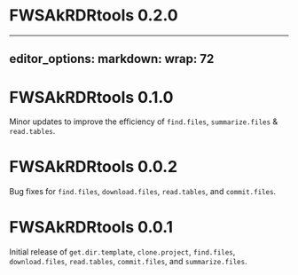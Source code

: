 # FWSAkRDRtools 0.2.0

---
editor_options: 
  markdown: 
    wrap: 72
---

# FWSAkRDRtools 0.1.0

Minor updates to improve the efficiency of `find.files`, `summarize.files` & `read.tables`.


# FWSAkRDRtools 0.0.2

Bug fixes for `find.files`, `download.files`, `read.tables`, and `commit.files`.


# FWSAkRDRtools 0.0.1

Initial release of `get.dir.template`, `clone.project`, `find.files`, `download.files`, `read.tables`, `commit.files`, and `summarize.files`.
